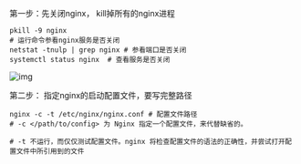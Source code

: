第一步：先关闭nginx， kill掉所有的nginx进程

```
pkill -9 nginx
# 运行命令参看nginx服务是否关闭
netstat -tnulp | grep nginx # 参看端口是否关闭
systemctl status nginx  # 查看服务是否关闭
```

![img](https://img-blog.csdnimg.cn/20201026181626775.png?x-oss-process=image/watermark,type_ZmFuZ3poZW5naGVpdGk,shadow_10,text_aHR0cHM6Ly9ibG9nLmNzZG4ubmV0L2tpbmExMDA=,size_16,color_FFFFFF,t_70)

第二步： 指定nginx的启动配置文件，要写完整路径

```
nginx -c -t /etc/nginx/nginx.conf # 配置文件路径
# -c </path/to/config> 为 Nginx 指定一个配置文件，来代替缺省的。

# -t 不运行，而仅仅测试配置文件。nginx 将检查配置文件的语法的正确性，并尝试打开配置文件中所引用到的文件
```